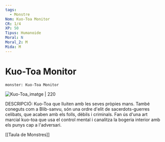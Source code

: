```yaml
---
tags:
  - Monstre
Nom: Kuo-Toa Monitor
CR: 1/4
XP: 50
Tipus: Humanoide
Moral: N
Moral_2: M
Mida: M
---
```

# Kuo-Toa Monitor

```statblock
monster: Kuo-Toa Monitor
```

![Kuo-Toa_imatge | 220](https://static.wikia.nocookie.net/forgottenrealms/images/2/28/Kuo-toa-5e.jpg/revision/latest/scale-to-width-down/350?cb=20190710143644)

DESCRIPCIÓ: 
Kuo-Toa que lluiten amb les seves pròpies mans. També coneguts com a Blib-sanvu, són una ordre d'elit de sacerdots-guerres celibats, que acaben amb els folls, dèbils i criminals. Fan ús d'una art marcial kuo-toa que usa el control mental i canalitza la bogeria interior amb els punys cap a l'adversari.

[[Taula de Monstres]]